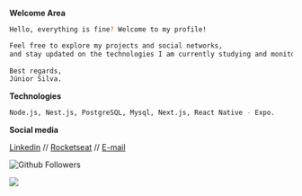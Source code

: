 **Welcome Area**
```bash
Hello, everything is fine? Welcome to my profile!

Feel free to explore my projects and social networks, 
and stay updated on the technologies I am currently studying and monitoring.
 
Best regards,
Júnior Silva.
```
**Technologies**
```bash
Node.js, Nest.js, PostgreSQL, Mysql, Next.js, React Native - Expo.
```

**Social media**

[Linkedin](https://www.linkedin.com/in/junior-silva-7483a2102/)  //  [Rocketseat](https://app.rocketseat.com.br/me/junior-silva-1584998136) // [E-mail](2016trabalhosonline@gmail.com)


![Github Followers](https://img.shields.io/github/followers/JuniorSilvaL?label=Followers&logo=GitHub&style=for-the-badge)

![](https://komarev.com/ghpvc/?username=JuniorSilvaL) 
